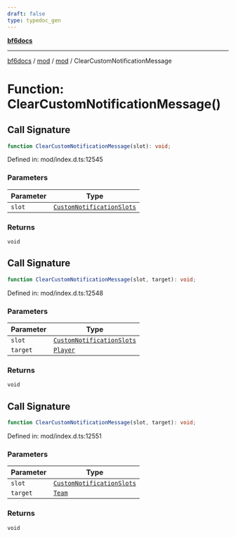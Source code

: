 ```yaml
---
draft: false
type: typedoc_gen
---
```


[**bf6docs**](../../../_index.md)

***

[bf6docs](../../../_index.md) / [mod](../../_index.md) / [mod](../_index.md) / ClearCustomNotificationMessage

# Function: ClearCustomNotificationMessage()

## Call Signature

```ts
function ClearCustomNotificationMessage(slot): void;
```

Defined in: mod/index.d.ts:12545

### Parameters

| Parameter | Type |
| ------ | ------ |
| `slot` | [`CustomNotificationSlots`](../CustomNotificationSlots/_index.md) |

### Returns

`void`

## Call Signature

```ts
function ClearCustomNotificationMessage(slot, target): void;
```

Defined in: mod/index.d.ts:12548

### Parameters

| Parameter | Type |
| ------ | ------ |
| `slot` | [`CustomNotificationSlots`](../CustomNotificationSlots/_index.md) |
| `target` | [`Player`](../Player/_index.md) |

### Returns

`void`

## Call Signature

```ts
function ClearCustomNotificationMessage(slot, target): void;
```

Defined in: mod/index.d.ts:12551

### Parameters

| Parameter | Type |
| ------ | ------ |
| `slot` | [`CustomNotificationSlots`](../CustomNotificationSlots/_index.md) |
| `target` | [`Team`](../Team/_index.md) |

### Returns

`void`
